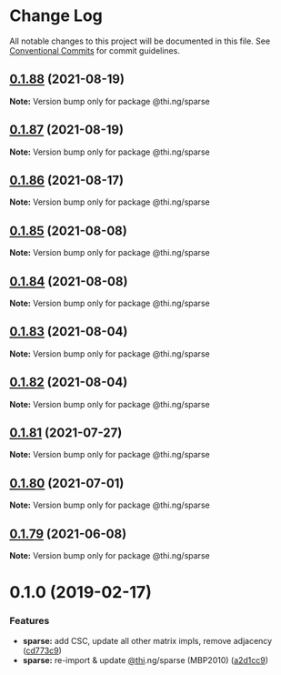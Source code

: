 # Change Log

All notable changes to this project will be documented in this file.
See [Conventional Commits](https://conventionalcommits.org) for commit guidelines.

## [0.1.88](https://github.com/thi-ng/umbrella/compare/@thi.ng/sparse@0.1.87...@thi.ng/sparse@0.1.88) (2021-08-19)

**Note:** Version bump only for package @thi.ng/sparse





## [0.1.87](https://github.com/thi-ng/umbrella/compare/@thi.ng/sparse@0.1.86...@thi.ng/sparse@0.1.87) (2021-08-19)

**Note:** Version bump only for package @thi.ng/sparse





## [0.1.86](https://github.com/thi-ng/umbrella/compare/@thi.ng/sparse@0.1.85...@thi.ng/sparse@0.1.86) (2021-08-17)

**Note:** Version bump only for package @thi.ng/sparse





## [0.1.85](https://github.com/thi-ng/umbrella/compare/@thi.ng/sparse@0.1.84...@thi.ng/sparse@0.1.85) (2021-08-08)

**Note:** Version bump only for package @thi.ng/sparse





## [0.1.84](https://github.com/thi-ng/umbrella/compare/@thi.ng/sparse@0.1.83...@thi.ng/sparse@0.1.84) (2021-08-08)

**Note:** Version bump only for package @thi.ng/sparse





## [0.1.83](https://github.com/thi-ng/umbrella/compare/@thi.ng/sparse@0.1.82...@thi.ng/sparse@0.1.83) (2021-08-04)

**Note:** Version bump only for package @thi.ng/sparse





## [0.1.82](https://github.com/thi-ng/umbrella/compare/@thi.ng/sparse@0.1.81...@thi.ng/sparse@0.1.82) (2021-08-04)

**Note:** Version bump only for package @thi.ng/sparse





## [0.1.81](https://github.com/thi-ng/umbrella/compare/@thi.ng/sparse@0.1.80...@thi.ng/sparse@0.1.81) (2021-07-27)

**Note:** Version bump only for package @thi.ng/sparse





## [0.1.80](https://github.com/thi-ng/umbrella/compare/@thi.ng/sparse@0.1.79...@thi.ng/sparse@0.1.80) (2021-07-01)

**Note:** Version bump only for package @thi.ng/sparse





## [0.1.79](https://github.com/thi-ng/umbrella/compare/@thi.ng/sparse@0.1.78...@thi.ng/sparse@0.1.79) (2021-06-08)

**Note:** Version bump only for package @thi.ng/sparse





# 0.1.0 (2019-02-17)

### Features

* **sparse:** add CSC, update all other matrix impls, remove adjacency ([cd773c9](https://github.com/thi-ng/umbrella/commit/cd773c9))
* **sparse:** re-import & update [@thi](https://github.com/thi).ng/sparse (MBP2010) ([a2d1cc9](https://github.com/thi-ng/umbrella/commit/a2d1cc9))
